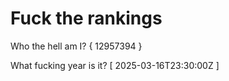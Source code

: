 # Fuck the rankings

Who the hell am I?
{ 12957394 }

What fucking year is it?
[ 2025-03-16T23:30:00Z ]
